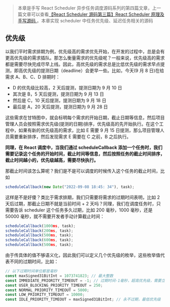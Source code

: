 > 本章是手写 React Scheduler 异步任务调度源码系列的第四篇文章，上一篇文章可以查看[【React Scheduler 源码第三篇】React Scheduler 原理及手写源码
> ](https://github.com/lizuncong/mini-react/blob/master/docs/schedule/%E6%89%8B%E5%86%99scheduler%E6%BA%90%E7%A0%81.md)。本章实现 scheduler 中任务优先级、延迟任务相关的源码

## 优先级

以我们平时需求排期为例，优先级高的需求优先开始，在开发的过程中，总是会有更高优先级的需求插队。那怎么衡量需求的优先级呢？一般来说，优先级高的需求都是需要尽快完成尽早上线。因此，高优先级的需求总是比低优先级的需求早点提测，即高优先级的提测日期（deadline）会更早一些。比如，今天(9 月 8 日)在给需求 A、B、C、D 排期时：

- D 的优先级比较高，2 天后提测，提测日期为 9 月 10 日
- 其次是 B，5 天后提测，提测日期为 9 月 13 日
- 然后是 C，10 天后提测，提测日期为 9 月 18 日
- 最后是 A，20 天后提测，提测日期为 9 月 28 日

这些需求在甘特图中，就会标明每个需求的开始日期，截止日期等信息，然后项目管理人员会按照需求优先级(提测的日期)排序，优先级高的先开始执行。在这个工程中，如果有新的优先级高的需求，比如 E 需要 9 月 15 日提测，那么项目管理人员需要重新排序，然后发现需求 E 需要在 C 之前，B 之后执行。

**同理，在 React 调度中，当我们通过 scheduleCallback 添加一个任务时，我们需要记录这个任务的开始时间，截止时间等信息，然后按照任务的截止时间排序，截止时间越小的，优先级越高，需要尽快执行。**

那截止时间该怎么算呢？我们是不是可以调度的时候传入这个任务的截止时间，比如

```js
scheduleCallback(new Date("2022-09-08 18:45: 34"), task);
```

这样是不是好傻？类比于需求排期，我们只需要将需求的过期时间表明，比如 2 天后过期，那截止日期不就是当前时间 + 2 天吗？同理，我们在调度任务时，只需要告诉 scheduler 这个任务多久过期，比如 200 毫秒，1000 毫秒，还是 50000 毫秒，就不需要开发者手动计算截止时间：

```js
scheduleCallback(1000ms, task);
scheduleCallback(200ms, task);
scheduleCallback(500ms, task);
scheduleCallback(600ms, task);
scheduleCallback(500ms, task);
```

由于传具体的值不够语义化，因此我们可以定义几个优先级的枚举，这些枚举值代表不同的过期时间，比如：

```js
// 以下过期时间单位都是毫秒
const maxSigned31BitInt = 1073741823; // 最大整数
const IMMEDIATE_PRIORITY_TIMEOUT = -1; // 过期时间-1毫秒，超高优先级，需要立即执行
const USER_BLOCKING_PRIORITY_TIMEOUT = 250; 
const NORMAL_PRIORITY_TIMEOUT = 5000;
const LOW_PRIORITY_TIMEOUT = 10000; 
const IDLE_PRIORITY_TIMEOUT = maxSigned31BitInt; // 永不过期，最低优先级
```

